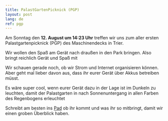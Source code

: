 ```yaml
---
title: PalastGartenPicknick (PGP)
layout: post
lang: de
ref: pgp
---
```


Am Sonntag den **12. August um 14:23 Uhr** treffen wir uns zum aller ersten
Palastgartenpicknick (PGP) des Maschinendecks in Trier.

Wir wollen den Spaß am Gerät nach draußen in den Park bringen. Also
bringt reichlich Gerät und Spaß mit 

Wir schauen gerade noch, ob wir Strom und Internet organisieren können.
Aber geht mal lieber davon aus, dass ihr eurer Gerät über Akkus
betreiben müsst.

Es wäre super cool, wenn eurer Gerät dazu in der Lage ist im Dunkeln zu
leuchten, damit der Palastgarten in nach Sonnenuntergang in allen Farben
des Regenbogens erleuchtet 

Schreibt am besten ins [Pad](http://pad.maschinendeck.org/p/hacker_innenpicknick) ob ihr kommt und was ihr so mitbringt, damit wir einen groben Überblick haben.
